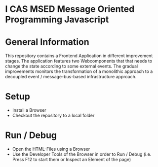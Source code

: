 # I CAS MSED Message Oriented Programming Javascript 

# General Information
This repository contains a Frontend Application in different improvement stages.
The application features two Webcomponents that that needs to change the state according to some external events.
The gradual improvements monitors the transformation of a monolithic approach to a decoupled event / message-bus-based infrastructure approach. 

# Setup
- Install a Browser
- Checkout the repository to a local folder

# Run / Debug
- Open the HTML-Files using a Browser
- Use the Developer Tools of the Browser in order to Run / Debug (i.e. Press F12 to start them or Inspect an Element of the page)